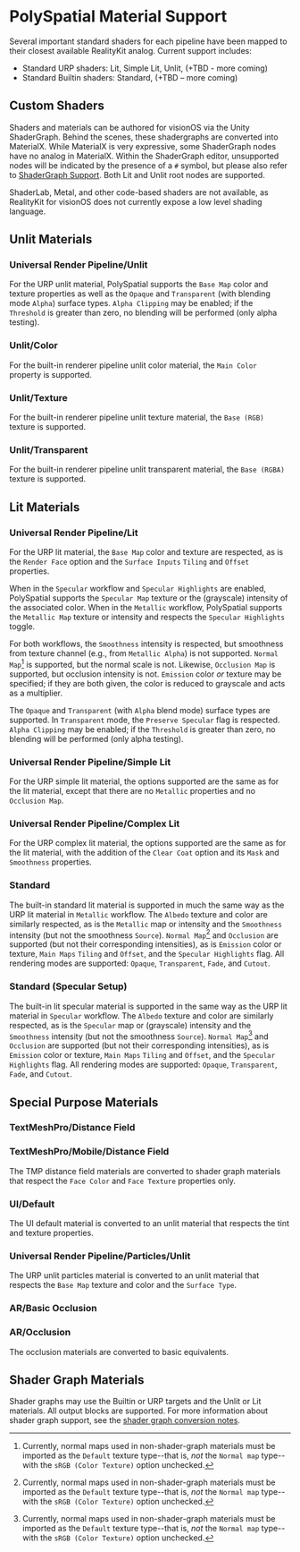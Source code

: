 # PolySpatial Material Support

Several important standard shaders for each pipeline have been mapped to their closest available RealityKit analog. Current support includes:
* Standard URP shaders: Lit, Simple Lit, Unlit, (+TBD - more coming)
* Standard Builtin shaders: Standard, (+TBD – more coming)

## Custom Shaders
Shaders and materials can be authored for visionOS via the Unity ShaderGraph. Behind the scenes, these shadergraphs are converted into MaterialX. While MaterialX is very expressive, some ShaderGraph nodes have no analog in MaterialX. Within the ShaderGraph editor, unsupported nodes will be indicated by the presence of a `#` symbol, but please also refer to [ShaderGraph Support](ShaderGraph.md). Both Lit and Unlit root nodes are supported.

ShaderLab, Metal, and other code-based shaders are not available, as RealityKit for visionOS does not currently expose a low level shading language.

## Unlit Materials

### Universal Render Pipeline/Unlit
For the URP unlit material, PolySpatial supports the `Base Map` color and texture properties as well as the `Opaque` and `Transparent` (with blending mode `Alpha`) surface types.  `Alpha Clipping` may be enabled; if the `Threshold` is greater than zero, no blending will be performed (only alpha testing).

### Unlit/Color
For the built-in renderer pipeline unlit color material, the `Main Color` property is supported.

### Unlit/Texture
For the built-in renderer pipeline unlit texture material, the `Base (RGB)` texture is supported.

### Unlit/Transparent
For the built-in renderer pipeline unlit transparent material, the `Base (RGBA)` texture is supported.

## Lit Materials

### Universal Render Pipeline/Lit
For the URP lit material, the `Base Map` color and texture are respected, as is the `Render Face` option and the `Surface Inputs` `Tiling` and `Offset` properties.

When in the `Specular` workflow and `Specular Highlights` are enabled, PolySpatial supports the `Specular Map` texture or the (grayscale) intensity of the associated color.  When in the `Metallic` workflow, PolySpatial supports the `Metallic Map` texture or intensity and respects the `Specular Highlights` toggle.

For both workflows, the `Smoothness` intensity is respected, but smoothness from texture channel (e.g., from `Metallic Alpha`) is not supported.  `Normal Map`[^1] is supported, but the normal scale is not.  Likewise, `Occlusion Map` is supported, but occlusion intensity is not.  `Emission` color *or* texture may be specified; if they are both given, the color is reduced to grayscale and acts as a multiplier.

The `Opaque` and `Transparent` (with `Alpha` blend mode) surface types are supported.  In `Transparent` mode, the `Preserve Specular` flag is respected.  `Alpha Clipping` may be enabled; if the `Threshold` is greater than zero, no blending will be performed (only alpha testing). 

### Universal Render Pipeline/Simple Lit
For the URP simple lit material, the options supported are the same as for the lit material, except that there are no `Metallic` properties and no `Occlusion Map`.  

### Universal Render Pipeline/Complex Lit
For the URP complex lit material, the options supported are the same as for the lit material, with the addition of the `Clear Coat` option and its `Mask` and `Smoothness` properties.

### Standard
The built-in standard lit material is supported in much the same way as the URP lit material in `Metallic` workflow.  The `Albedo` texture and color are similarly respected, as is the `Metallic` map or intensity and the `Smoothness` intensity (but not the smoothness `Source`).  `Normal Map`[^1] and `Occlusion` are supported (but not their corresponding intensities), as is `Emission` color or texture, `Main Maps` `Tiling` and `Offset`, and the `Specular Highlights` flag.  All rendering modes are supported: `Opaque`, `Transparent`, `Fade`, and `Cutout`.

### Standard (Specular Setup)
The built-in lit specular material is supported in the same way as the URP lit material in `Specular` workflow.  The `Albedo` texture and color are similarly respected, as is the `Specular` map or (grayscale) intensity and the `Smoothness` intensity (but not the smoothness `Source`).  `Normal Map`[^1] and `Occlusion` are supported (but not their corresponding intensities), as is `Emission` color or texture, `Main Maps` `Tiling` and `Offset`, and the `Specular Highlights` flag.  All rendering modes are supported: `Opaque`, `Transparent`, `Fade`, and `Cutout`.

[^1]: Currently, normal maps used in non-shader-graph materials must be imported as the `Default` texture type--that is, *not* the `Normal map` type--with the `sRGB (Color Texture)` option unchecked.

## Special Purpose Materials

### TextMeshPro/Distance Field

### TextMeshPro/Mobile/Distance Field
The TMP distance field materials are converted to shader graph materials that respect the `Face Color` and `Face Texture` properties only.

### UI/Default
The UI default material is converted to an unlit material that respects the tint and texture properties.

### Universal Render Pipeline/Particles/Unlit
The URP unlit particles material is converted to an unlit material that respects the `Base Map` texture and color and the `Surface Type`.

### AR/Basic Occlusion
### AR/Occlusion
The occlusion materials are converted to basic equivalents.

## Shader Graph Materials
Shader graphs may use the Builtin or URP targets and the Unlit or Lit materials.  All output blocks are supported.  For more information about shader graph support, see the [shader graph conversion notes](ShaderGraph.md).

